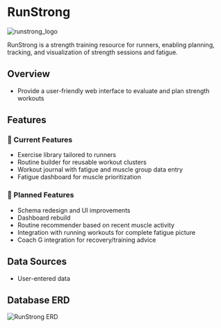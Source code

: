 # RunStrong

![runstrong_logo](../blueprints/run_strong/static/images/RUN_STRONG_logo_transparent.png)

RunStrong is a strength training resource for runners, enabling planning, tracking, and visualization of strength sessions and fatigue.

## Overview

- Provide a user-friendly web interface to evaluate and plan strength workouts

## Features

### 📌 Current Features 
- Exercise library tailored to runners
- Routine builder for reusable workout clusters
- Workout journal with fatigue and muscle group data entry
- Fatigue dashboard for muscle prioritization

### 🚀 Planned Features
- Schema redesign and UI improvements
- Dashboard rebuild
- Routine recommender based on recent muscle activity
- Integration with running workouts for complete fatigue picture
- Coach G integration for recovery/training advice

## Data Sources
- User-entered data

## Database ERD
![RunStrong ERD](../blueprints/run_strong/static/images/runstrong_db_diagram.png)